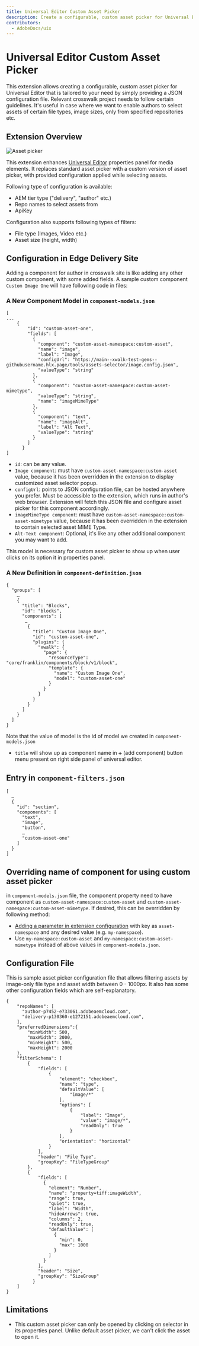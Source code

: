 ```yaml
---
title: Universal Editor Custom Asset Picker
description: Create a configurable, custom asset picker for Universal Editor that tailored to your need by simply providing a JSON configuration file.
contributors:
  - AdobeDocs/uix
---
```


# Universal Editor Custom Asset Picker

This extension allows creating a configurable, custom asset picker for Universal Editor that is tailored to your need by simply providing a JSON configuration file. Relevant crosswalk project needs to follow certain guidelines.
It's useful in case where we want to enable authors to select assets of certain file types, image sizes, only from specified repositories etc.

## Extension Overview
![Asset picker](asset-picker-extension.gif)

This extension enhances [Universal Editor](../../../services/aem-universal-editor/) properties panel for media elements. It replaces standard asset picker with a custom version of asset picker, with provided configuration applied while selecting assets.

Following type of configuration is available:
- AEM tier type ("delivery", "author" etc.)
- Repo names to select assets from
- ApiKey

Configuration also supports following types of filters:
- File type (Images, Video etc.)
- Asset size (height, width)

## Configuration in Edge Delivery Site

Adding a component for author in crosswalk site is like adding any other custom component, with some added fields. A sample custom component `Custom Image One` will have following code in files:

### A New Component Model in `component-models.json`

```
[
...
	{
	    "id": "custom-asset-one",
	    "fields": [
	      {
	        "component": "custom-asset-namespace:custom-asset",
	        "name": "image",
	        "label": "Image",
	        "configUrl": "https://main--xwalk-test-gems--githubusername.hlx.page/tools/assets-selector/image.config.json",
	        "valueType": "string"
	      },
	      {
	        "component": "custom-asset-namespace:custom-asset-mimetype",
	        "valueType": "string",
	        "name": "imageMimeType"
	      },
	      {
	        "component": "text",
	        "name": "imageAlt",
	        "label": "Alt Text",
	        "valueType": "string"
	      }
	    ]
	  }
]
```

- `id`: can be any value.
- `Image component`: must have `custom-asset-namespace:custom-asset` value, because it has been overridden in the extension to display customized asset selector popup.
- `configUrl`: points to JSON configuration file, can be hosted anywhere you prefer. Must be accessible to the extension, which runs in author's web browser. Extension will fetch this JSON file and configure asset picker for this component accordingly.
- `imageMimeType component`: must have `custom-asset-namespace:custom-asset-mimetype` value, because it has been overridden in the extension to contain selected asset MIME Type.
- `Alt-Text component`: Optional, it's like any other additional component you may want to add.

This model is necessary for custom asset picker to show up when user clicks on its option it in properties panel.

### A New Definition in `component-definition.json`

```
{
  "groups": [
    …
    {
      "title": "Blocks",
      "id": "blocks",
      "components": [
       …
        {
          "title": "Custom Image One",
          "id": "custom-asset-one",
          "plugins": {
            "xwalk": {
              "page": {
                "resourceType": "core/franklin/components/block/v1/block",
                "template": {
                  "name": "Custom Image One",
                  "model": "custom-asset-one"
                }
              }
            }
          }
        }
      ]
    }
  ]
}
```

Note that the value of model is the id of model we created in `component-models.json`
- `title` will show up as component name in `➕` (add component) button menu present on right side panel of universal editor.

## Entry in `component-filters.json`

```
[
  …
  {
    "id": "section",
    "components": [
      "text",
      "image",
      "button",
      …
      "custom-asset-one"
    ]
  }
]
```
## Overriding name of component for using custom asset picker
in `component-models.json` file, the component property need to have component as `custom-asset-namespace:custom-asset` and `custom-asset-namespace:custom-asset-mimetype`. 
If desired, this can be overridden by following method: 
- [Adding a parameter in extension configuration](https://developer.adobe.com/uix/docs/extension-manager/feature-highlights/#configuring-extension-parameters) with key as `asset-namespace` and any desired value (e.g. `my-namespace`). 
- Use `my-namespace:custom-asset` and `my-namespace:custom-asset-mimetype` instead of above values in `component-models.json`.


## Configuration File
This is sample asset picker configuration file that allows filtering assets by image-only file type and asset width between 0 - 1000px. It also has some other configuration fields which are self-explanatory.

```
{
    "repoNames": [
      "author-p7452-e733061.adobeaemcloud.com",
      "delivery-p130360-e1272151.adobeaemcloud.com",
    ],
    "preferredDimensions":{
        "minWidth": 500,
        "maxWidth": 2000, 
        "minHeight": 500,
        "maxHeight": 2000
    },
    "filterSchema": [
        {
            "fields": [
                {
                    "element": "checkbox",
                    "name": "type",
                    "defaultValue": [
                        "image/*"
                    ],
                    "options": [
                        {
                            "label": "Image",
                            "value": "image/*",
                            "readOnly": true
                        }
                    ],
                    "orientation": "horizontal"
                }
            ],
            "header": "File Type",
            "groupKey": "FileTypeGroup"
        },
        {
            "fields": [
              {
                "element": "Number",
                "name": "property=tiff:imageWidth",
                "range": true,
                "quiet": true,
                "label": "Width",
                "hideArrows": true,
                "columns": 2,
                "readOnly": true,
                "defaultValue": [
                  {
                    "min": 0,
                    "max": 1000
                  }
                ]
              }
            ],
            "header": "Size",
            "groupKey": "SizeGroup"
          }
    ]
}
```

## Limitations
- This custom asset picker can only be opened by clicking on selector in its properties panel. Unlike default asset picker, we can't click the asset to open it.